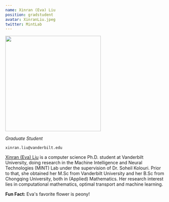 ```yaml
---
name: Xinran (Eva) Liu
position: gradstudent
avatar: XinranLiu.jpeg
twitter: MintLab
---
```


<img width="300" src="{{site.baseurl}}/images/people/{{page.avatar}}" data-action="zoom">

_Graduate Student_<br>

<i class="fa fa-envelope-o"></i> `xinran.liu@vanderbilt.edu`


[Xinran (Eva) Liu](https://xinranliueva.github.io/) is a computer science Ph.D. student at Vanderbilt University, doing research in the Machine Intelligence and Neural Technologies (MINT) Lab under the supervision of Dr. Soheil Kolouri. Prior to that, she obtained her M.Sc from Vanderbilt University and her B.Sc from Chongqing University, both in (Applied) Mathematics. Her research interest lies in computational mathematics, optimal transport and machine learning.

**Fun Fact:** Eva's favorite flower is peony!
